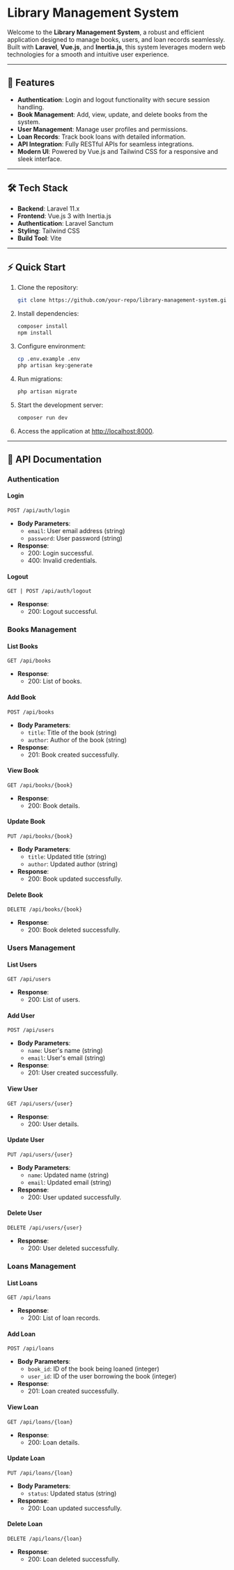 # Library Management System 

Welcome to the **Library Management System**, a robust and efficient application designed to manage books, users, and loan records seamlessly. Built with **Laravel**, **Vue.js**, and **Inertia.js**, this system leverages modern web technologies for a smooth and intuitive user experience.

---

## 🚀 Features

-   **Authentication**: Login and logout functionality with secure session handling.
-   **Book Management**: Add, view, update, and delete books from the system.
-   **User Management**: Manage user profiles and permissions.
-   **Loan Records**: Track book loans with detailed information.
-   **API Integration**: Fully RESTful APIs for seamless integrations.
-   **Modern UI**: Powered by Vue.js and Tailwind CSS for a responsive and sleek interface.

---

## 🛠️ Tech Stack

-   **Backend**: Laravel 11.x
-   **Frontend**: Vue.js 3 with Inertia.js
-   **Authentication**: Laravel Sanctum
-   **Styling**: Tailwind CSS
-   **Build Tool**: Vite

---

## ⚡ Quick Start

1. Clone the repository:

    ```bash
    git clone https://github.com/your-repo/library-management-system.git
    ```

2. Install dependencies:

    ```bash
    composer install
    npm install
    ```

3. Configure environment:

    ```bash
    cp .env.example .env
    php artisan key:generate
    ```

4. Run migrations:

    ```bash
    php artisan migrate
    ```

5. Start the development server:

    ```bash
    composer run dev
    ```

6. Access the application at [http://localhost:8000](http://localhost:8000).

---

## 📖 API Documentation

### Authentication

#### Login

```http
POST /api/auth/login
```

-   **Body Parameters**:
    -   `email`: User email address (string)
    -   `password`: User password (string)
-   **Response**:
    -   200: Login successful.
    -   400: Invalid credentials.

#### Logout

```http
GET | POST /api/auth/logout
```

-   **Response**:
    -   200: Logout successful.

### Books Management

#### List Books

```http
GET /api/books
```

-   **Response**:
    -   200: List of books.

#### Add Book

```http
POST /api/books
```

-   **Body Parameters**:
    -   `title`: Title of the book (string)
    -   `author`: Author of the book (string)
-   **Response**:
    -   201: Book created successfully.

#### View Book

```http
GET /api/books/{book}
```

-   **Response**:
    -   200: Book details.

#### Update Book

```http
PUT /api/books/{book}
```

-   **Body Parameters**:
    -   `title`: Updated title (string)
    -   `author`: Updated author (string)
-   **Response**:
    -   200: Book updated successfully.

#### Delete Book

```http
DELETE /api/books/{book}
```

-   **Response**:
    -   200: Book deleted successfully.

### Users Management

#### List Users

```http
GET /api/users
```

-   **Response**:
    -   200: List of users.

#### Add User

```http
POST /api/users
```

-   **Body Parameters**:
    -   `name`: User's name (string)
    -   `email`: User's email (string)
-   **Response**:
    -   201: User created successfully.

#### View User

```http
GET /api/users/{user}
```

-   **Response**:
    -   200: User details.

#### Update User

```http
PUT /api/users/{user}
```

-   **Body Parameters**:
    -   `name`: Updated name (string)
    -   `email`: Updated email (string)
-   **Response**:
    -   200: User updated successfully.

#### Delete User

```http
DELETE /api/users/{user}
```

-   **Response**:
    -   200: User deleted successfully.

### Loans Management

#### List Loans

```http
GET /api/loans
```

-   **Response**:
    -   200: List of loan records.

#### Add Loan

```http
POST /api/loans
```

-   **Body Parameters**:
    -   `book_id`: ID of the book being loaned (integer)
    -   `user_id`: ID of the user borrowing the book (integer)
-   **Response**:
    -   201: Loan created successfully.

#### View Loan

```http
GET /api/loans/{loan}
```

-   **Response**:
    -   200: Loan details.

#### Update Loan

```http
PUT /api/loans/{loan}
```

-   **Body Parameters**:
    -   `status`: Updated status (string)
-   **Response**:
    -   200: Loan updated successfully.

#### Delete Loan

```http
DELETE /api/loans/{loan}
```

-   **Response**:
    -   200: Loan deleted successfully.
